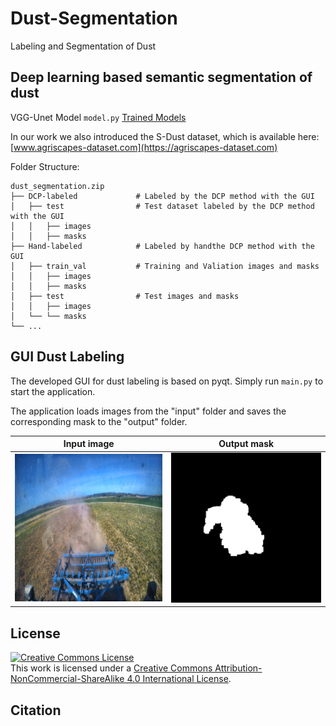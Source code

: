 # Dust-Segmentation
Labeling and Segmentation of Dust

##  Deep learning based semantic segmentation of dust
VGG-Unet Model 
`model.py`
[Trained Models](https://1drv.ms/u/s!AuEsiVyVPmXWdxLB1yQzbU9ucWU)

In our work we also introduced the S-Dust dataset, which is available here: [www.agriscapes-dataset.com](https://agriscapes-dataset.com)

Folder Structure:

    dust_segmentation.zip
    ├── DCP-labeled             # Labeled by the DCP method with the GUI
    │   ├── test                # Test dataset labeled by the DCP method with the GUI
    │   │   ├── images
    │   │   ├── masks
    ├── Hand-labeled            # Labeled by handthe DCP method with the GUI
    │   ├── train_val           # Training and Valiation images and masks
    │   │   ├── images
    │   │   ├── masks
    │   ├── test                # Test images and masks
    │   │   ├── images
    │   └── └── masks
    └── ...


##  GUI Dust Labeling
The developed GUI for dust labeling is based on pyqt.
Simply run `main.py` to start the application.

The application loads images from the "input" folder and saves the corresponding mask to the "output" folder.

Input image            |  Output mask
:-------------------------:|:-------------------------:
![input](figures/input_image.png)  |  ![output](output/mask.png)


## License
<a rel="license" href="http://creativecommons.org/licenses/by-nc-sa/4.0/"><img alt="Creative Commons License" style="border-width:0" src="https://i.creativecommons.org/l/by-nc-sa/4.0/88x31.png" /></a><br />This work is licensed under a <a rel="license" href="http://creativecommons.org/licenses/by-nc-sa/4.0/">Creative Commons Attribution-NonCommercial-ShareAlike 4.0 International License</a>.

## Citation

